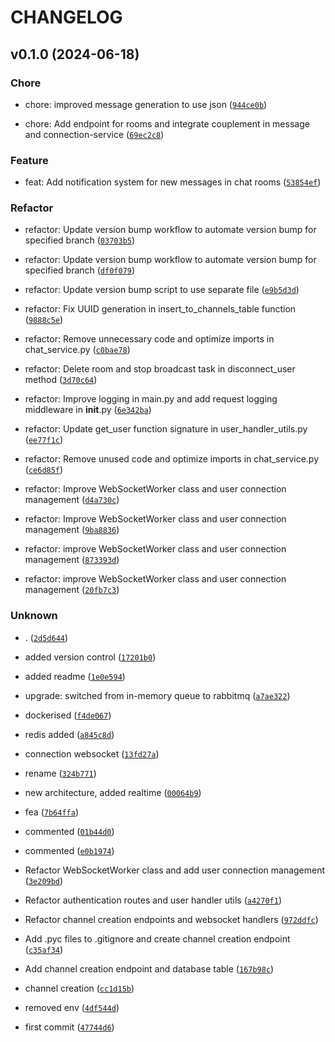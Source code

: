 # CHANGELOG

## v0.1.0 (2024-06-18)

### Chore

* chore: improved message generation to use json ([`944ce0b`](https://github.com/crushr3sist/r3almX-backend/commit/944ce0bc6c74917ce1ffd6b4b91d372e4dc7bc34))

* chore: Add endpoint for rooms and integrate couplement in message and connection-service ([`69ec2c8`](https://github.com/crushr3sist/r3almX-backend/commit/69ec2c85685900e1ab1088a388891b7994440b81))

### Feature

* feat: Add notification system for new messages in chat rooms ([`53854ef`](https://github.com/crushr3sist/r3almX-backend/commit/53854efb446bf57dda80993f98f1dca158bcb963))

### Refactor

* refactor: Update version bump workflow to automate version bump for specified branch ([`03703b5`](https://github.com/crushr3sist/r3almX-backend/commit/03703b592692aa349831c29f9a3a7b97e2f8af48))

* refactor: Update version bump workflow to automate version bump for specified branch ([`df0f079`](https://github.com/crushr3sist/r3almX-backend/commit/df0f079bea70aea6801d7136331c4f99880c336a))

* refactor: Update version bump script to use separate file ([`e9b5d3d`](https://github.com/crushr3sist/r3almX-backend/commit/e9b5d3d7da5b546490cf684b0f3b9e930dbee3f9))

* refactor: Fix UUID generation in insert_to_channels_table function ([`9888c5e`](https://github.com/crushr3sist/r3almX-backend/commit/9888c5e4b6c12581d52b5d83898f9d4edb3a45b4))

* refactor: Remove unnecessary code and optimize imports in chat_service.py ([`c0bae78`](https://github.com/crushr3sist/r3almX-backend/commit/c0bae7874697d4fdacc2e6b1f0d298ba78cf2898))

* refactor: Delete room and stop broadcast task in disconnect_user method ([`3d70c64`](https://github.com/crushr3sist/r3almX-backend/commit/3d70c64acfdc085d33fc98c307b157409d59407e))

* refactor: Improve logging in main.py and add request logging middleware in __init__.py ([`6e342ba`](https://github.com/crushr3sist/r3almX-backend/commit/6e342ba286916888f8ed6127fa0850634c271bcc))

* refactor: Update get_user function signature in user_handler_utils.py ([`ee77f1c`](https://github.com/crushr3sist/r3almX-backend/commit/ee77f1c9dcb02a4e90c06e5eeb83b13d7d4c5fe4))

* refactor: Remove unused code and optimize imports in chat_service.py ([`ce6d85f`](https://github.com/crushr3sist/r3almX-backend/commit/ce6d85f6c9af98a8710362f027a2060c957f461c))

* refactor: Improve WebSocketWorker class and user connection management ([`d4a730c`](https://github.com/crushr3sist/r3almX-backend/commit/d4a730c1f856f701b6a26fafc7689fb866766b45))

* refactor: Improve WebSocketWorker class and user connection management ([`9ba8836`](https://github.com/crushr3sist/r3almX-backend/commit/9ba88369ea3c33c64a330a1762704ca49d4dd490))

* refactor: improve WebSocketWorker class and user connection management ([`873393d`](https://github.com/crushr3sist/r3almX-backend/commit/873393d29c636cbeef48639d5131dd11c7be7123))

* refactor: improve WebSocketWorker class and user connection management ([`20fb7c3`](https://github.com/crushr3sist/r3almX-backend/commit/20fb7c3fddb6784ae9ef5f47183e88680d3d08f5))

### Unknown

* . ([`2d5d644`](https://github.com/crushr3sist/r3almX-backend/commit/2d5d6447c9cb149dfff1217f6f8fade6dc0a7d2b))

* added version control ([`17201b0`](https://github.com/crushr3sist/r3almX-backend/commit/17201b0bed4b3f486a003f437e9b5b13c0e1fa02))

* added readme ([`1e0e594`](https://github.com/crushr3sist/r3almX-backend/commit/1e0e5943483a449b4a03cbbfe662ef7d1375b818))

* upgrade: switched from in-memory queue to rabbitmq ([`a7ae322`](https://github.com/crushr3sist/r3almX-backend/commit/a7ae322d5d97ce6d621b7b61c0dd7eaca0ceb86d))

* dockerised ([`f4de067`](https://github.com/crushr3sist/r3almX-backend/commit/f4de0679458cac19ff5d981f70b14cb71bf09639))

* redis added ([`a845c8d`](https://github.com/crushr3sist/r3almX-backend/commit/a845c8d9342c621217be18b7ba96d1bd7d1e87f5))

* connection websocket ([`13fd27a`](https://github.com/crushr3sist/r3almX-backend/commit/13fd27ac22aa448145b3c0fab6beead39f5a2b57))

* rename ([`324b771`](https://github.com/crushr3sist/r3almX-backend/commit/324b7711e32c38560877e2828626cb4f93f56ce0))

* new architecture, added realtime ([`00064b9`](https://github.com/crushr3sist/r3almX-backend/commit/00064b92f3b2792d84644c2c7323295e69991c0b))

* fea ([`7b64ffa`](https://github.com/crushr3sist/r3almX-backend/commit/7b64ffaf6a3895c5b9e4ea047df13e93797f3813))

* commented ([`01b44d0`](https://github.com/crushr3sist/r3almX-backend/commit/01b44d08a5cd638df088349471471bb0164177cb))

* commented ([`e0b1974`](https://github.com/crushr3sist/r3almX-backend/commit/e0b197411a381e0ceb48147a932a3ddde726c038))

* Refactor WebSocketWorker class and add user connection management ([`3e209bd`](https://github.com/crushr3sist/r3almX-backend/commit/3e209bd34007c519fd017225f9ee2d84312bd520))

* Refactor authentication routes and user handler utils ([`a4270f1`](https://github.com/crushr3sist/r3almX-backend/commit/a4270f10123fa4f4ef35ad93f45c3ade92b9d95b))

* Refactor channel creation endpoints and websocket handlers ([`972ddfc`](https://github.com/crushr3sist/r3almX-backend/commit/972ddfc3d16b70afa714ee45c1cdd7d1f09b105b))

* Add .pyc files to .gitignore and create channel creation endpoint ([`c35af34`](https://github.com/crushr3sist/r3almX-backend/commit/c35af34b4cc9c4482db07837af2f2721ffd05b63))

* Add channel creation endpoint and database table ([`167b98c`](https://github.com/crushr3sist/r3almX-backend/commit/167b98cd1dcd23d6fa053a4b0290529f15960c0a))

* channel creation ([`cc1d15b`](https://github.com/crushr3sist/r3almX-backend/commit/cc1d15bc4e3b093ca853ac077a2eb290a95d532d))

* removed env ([`4df544d`](https://github.com/crushr3sist/r3almX-backend/commit/4df544d5025ffcee931e85023e1a7e5ede26eff1))

* first commit ([`47744d6`](https://github.com/crushr3sist/r3almX-backend/commit/47744d6b2c6cc88eeac000eacd2a323ec597e952))
